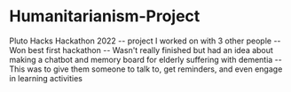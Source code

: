 # Humanitarianism-Project
Pluto Hacks Hackathon 2022 
-- project I worked on with 3 other people
-- Won best first hackathon
-- Wasn't really finished but had an idea about making a chatbot and memory board for elderly suffering with dementia
-- This was to give them someone to talk to, get reminders, and even engage in learning activities
